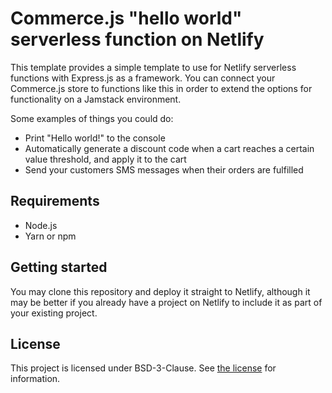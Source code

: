 # Commerce.js "hello world" serverless function on Netlify

This template provides a simple template to use for Netlify serverless functions with Express.js as a framework.
You can connect your Commerce.js store to functions like this in order to extend the options for functionality on
a Jamstack environment.

Some examples of things you could do:

* Print "Hello world!" to the console
* Automatically generate a discount code when a cart reaches a certain value threshold, and apply it to the cart
* Send your customers SMS messages when their orders are fulfilled

## Requirements

* Node.js
* Yarn or npm

## Getting started

You may clone this repository and deploy it straight to Netlify, although it may be better if you already have a
project on Netlify to include it as part of your existing project.

## License

This project is licensed under BSD-3-Clause. See [the license](LICENSE.md) for information.

